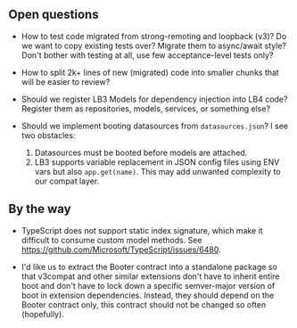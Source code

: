 ## Open questions

- How to test code migrated from strong-remoting and loopback (v3)? Do we want
  to copy existing tests over? Migrate them to async/await style? Don't bother
  with testing at all, use few acceptance-level tests only?

- How to split 2k+ lines of new (migrated) code into smaller chunks that will be
  easier to review?

- Should we register LB3 Models for dependency injection into LB4 code? Register
  them as repositories, models, services, or something else?

- Should we implement booting datasources from `datasources.json`? I see two
  obstacles:

  1. Datasources must be booted before models are attached.
  2. LB3 supports variable replacement in JSON config files using ENV vars but
     also `app.get(name)`. This may add unwanted complexity to our compat layer.

## By the way

- TypeScript does not support static index signature, which make it difficult to
  consume custom model methods. See
  https://github.com/Microsoft/TypeScript/issues/6480.

- I'd like us to extract the Booter contract into a standalone package so that
  v3compat and other similar extensions don't have to inherit entire boot and
  don't have to lock down a specific semver-major version of boot in extension
  dependencies. Instead, they should depend on the Booter contract only, this
  contract should not be changed so often (hopefully).
